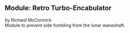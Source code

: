 ## Module: Retro Turbo-Encabulator
by Richard McCormick<br>
Module to prevent side fumbling from the lunar waneshaft.<br>
